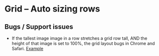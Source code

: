 # Grid – Auto sizing rows

## Bugs / Support issues

* If the tallest image image in a row stretches a grid row tall, AND the height of that image is set to 100%, the grid layout bugs in Chrome and Safari. [Example](./../../code_examples/2019/0904_CSS-IN-DEPTH_Photography-portfolio)